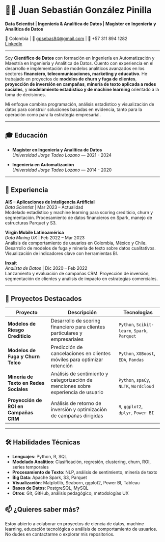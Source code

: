 # 👨‍💻 Juan Sebastián González Pinilla

**Data Scientist | Ingeniería & Analítica de Datos | Magíster en Ingeniería y Analítica de Datos**

📍 Colombia | 📧 gpsebas94@gmail.com | 📱 +57 311 894 1282  
[LinkedIn](https://www.linkedin.com/in/gpsebas94) 

---

Soy **Científico de Datos** con formación en Ingeniería en Automatización y Maestría en Ingeniería y Analítica de Datos. Cuento con experiencia en el desarrollo e implementación de modelos analíticos avanzados en los sectores **financiero, telecomunicaciones, marketing y educativo**. He trabajado en proyectos de **modelos de churn y fuga de clientes**, **proyección de inversión en campañas**, **minería de texto aplicada a redes sociales**, y **modelamiento estadístico y de machine learning** orientado a la toma de decisiones.

Mi enfoque combina programación, análisis estadístico y visualización de datos para construir soluciones basadas en evidencia, tanto para la operación como para la estrategia empresarial.

---

## 🎓 Educación

- **Magíster en Ingeniería y Analítica de Datos**  
  *Universidad Jorge Tadeo Lozano* — 2021 - 2024

- **Ingeniería en Automatización**  
  *Universidad Jorge Tadeo Lozano* — 2014 - 2020

---

## 💼 Experiencia 

**AIS – Aplicaciones de Inteligencia Artificial**  
_Data Scientist_ | Mar 2023 – Actualidad  
Modelado estadístico y machine learning para scoring crediticio, churn y segmentación. Procesamiento de datos financieros en Spark, manejo de estructuras Parquet y S3.

**Virgin Mobile Latinoamérica**  
_Data Mining UX_ | Feb 2022 – Mar 2023  
Análisis de comportamiento de usuarios en Colombia, México y Chile. Desarrollo de modelos de fuga y minería de texto sobre datos cualitativos. Visualización de indicadores clave con herramientas BI.

**Inxait**  
_Analista de Datos_ | Dic 2020 – Feb 2022  
Lanzamiento y evaluación de campañas CRM. Proyección de inversión, segmentación de clientes y análisis de impacto en estrategias comerciales.

---

## 🚀 Proyectos Destacados

| Proyecto | Descripción | Tecnologías |
|---------|-------------|-------------|
| **Modelos de Riesgo Crediticio** | Desarrollo de scoring financiero para clientes particulares y empresariales | `Python`, `Scikit-learn`, `Spark`, `Parquet` |
| **Modelos de Fuga y Churn Telco** | Predicción de cancelaciones en clientes móviles para optimizar retención | `Python`, `XGBoost`, `EDA`, `Pandas` |
| **Minería de Texto en Redes Sociales** | Análisis de sentimiento y categorización de menciones sobre experiencia de usuario | `Python`, `spaCy`, `NLTK`, `Wordcloud` |
| **Proyección de ROI en Campañas CRM** | Análisis de retorno de inversión y optimización de campañas dirigidas | `R`, `ggplot2`, `dplyr`, `Power BI` |


---

## 🛠️ Habilidades Técnicas

- **Lenguajes**: Python, R, SQL
- **Modelado Analítico**: Clasificación, regresión, clustering, churn, ROI, series temporales
- **Procesamiento de Texto**: NLP, análisis de sentimiento, minería de texto
- **Big Data**: Apache Spark, S3, Parquet
- **Visualización**: Matplotlib, Seaborn, ggplot2, Power BI, Tableau
- **Bases de Datos**: PostgreSQL, MySQL
- **Otros**: Git, GitHub, análisis pedagógico, metodologías UX



## 📫 ¿Quieres saber más?

Estoy abierto a colaborar en proyectos de ciencia de datos, machine learning, educación tecnológica o análisis de comportamiento de usuarios.  
No dudes en contactarme o explorar mis repositorios.


